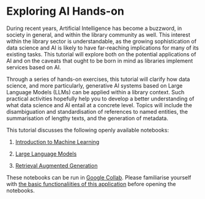 <!-- #region -->
# Exploring AI Hands-on


During recent years, Artificial Intelligence has become a buzzword, in society in general, and within the library community as well. This interest within the library sector is understandable, as the growing sophistication of data science and AI is likely to have far-reaching implications for many of its existing tasks. This tutorial will explore both on the potential applications of AI and on the caveats that ought to be born in mind as libraries implement services based on AI.

Through a series of hands-on exercises, this tutorial  will clarify how data science, and more particularly, generative AI systems based on Large Language Models (LLMs) can be applied within a library context. Such practical activities hopefully help you to develop a better understanding of what data science and AI entail at a concrete level. Topics will include the disambiguation and standardisation of references to named entities, the summarisation of lengthy texts, and the generation of metadata. 

This tutorial discusses the following openly available notebooks: 

1. [Introduction to Machine Learning](https://colab.research.google.com/drive/1hlS2cFYaUMu2x37eqN1zWvULa7j6MgWt?usp=sharing) 
 
2. [Large Language Models](https://colab.research.google.com/drive/1ORWjJhGHUGX1SPLTcGbfEI5IZ8lbj-MI#scrollTo=o0URVA8LqKWD)

3. [Retrieval Augmented Generation](https://colab.research.google.com/drive/1A-u7vsdSgRJVxHvS3Atw9xZy_nMhbiWv?usp=sharing)

These notebooks can be run in [Google Collab](https://colab.research.google.com/). Please familiarise yourself with [the basic functionaliities of this application]((https://colab.research.google.com/drive/1NO2mCouxjAZCOpi94vknYL52gNhH2Zok#scrollTo=pLyX40ufpI9R)) before opening the notebooks.  
<!-- #endregion -->

```python

```
